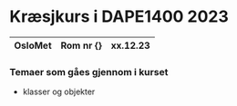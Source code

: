 # Kræsjkurs i DAPE1400 2023

|OsloMet|Rom nr {} | xx.12.23 |
|-------|----------|----------|

### Temaer som gåes gjennom i kurset
- klasser og objekter
